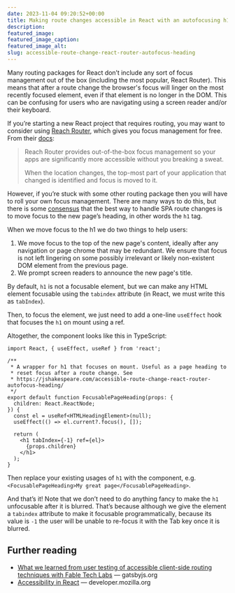 ```yaml
---
date: 2023-11-04 09:20:52+00:00
title: Making route changes accessible in React with an autofocusing h1
description:
featured_image:
featured_image_caption:
featured_image_alt:
slug: accessible-route-change-react-router-autofocus-heading
---
```


Many routing packages for React don’t include any sort of focus management out of the box (including the most popular, React Router). This means that after a route change the browser's focus will linger on the most recently focused element, even if that element is no longer in the DOM. This can be confusing for users who are navigating using a screen reader and/or their keyboard.

If you’re starting a new React project that requires routing, you may want to consider using [Reach Router](https://reach.tech/router/), which gives you focus management for free. From their [docs](https://reach.tech/router/accessibility):

> Reach Router provides out-of-the-box focus management so your apps are significantly more accessible without you breaking a sweat.
> 
> When the location changes, the top-most part of your application that changed is identified and focus is moved to it.

However, if you’re stuck with some other routing package then you will have to roll your own focus management. There are many ways to do this, but there is some [consensus](https://www.gatsbyjs.com/blog/2019-07-11-user-testing-accessible-client-routing/) that the best way to handle SPA route changes is to move focus to the new page’s heading, in other words the `h1` tag.

When we move focus to the h1 we do two things to help users:

1. We move focus to the top of the new page's content, ideally after any navigation or page chrome that may be redundant. We ensure that focus is not left lingering on some possibly irrelevant or likely non-existent DOM element from the previous page.
2. We prompt screen readers to announce the new page's title.

By default, `h1` is not a focusable element, but we can make any HTML element focusable using the `tabindex` attribute (in React, we must write this as `tabIndex`). 

Then, to focus the element, we just need to add a one-line `useEffect` hook that focuses the `h1` on mount using a ref. 

Altogether, the component looks like this in TypeScript:

```tsx
import React, { useEffect, useRef } from 'react';

/**
 * A wrapper for h1 that focuses on mount. Useful as a page heading to
 * reset focus after a route change. See
 * https://jshakespeare.com/accessible-route-change-react-router-autofocus-heading/
 */
export default function FocusablePageHeading(props: {
  children: React.ReactNode;
}) {
  const el = useRef<HTMLHeadingElement>(null);
  useEffect(() => el.current?.focus(), []);

  return (
    <h1 tabIndex={-1} ref={el}>
      {props.children}
    </h1>
  );
}
```
Then replace your existing usages of `h1` with the component, e.g. `<FocusablePageHeading>My great page</FocusablePageHeading>`.

And that’s it! Note that we don’t need to do anything fancy to make the `h1` unfocusable after it is blurred. That’s because although we give the element a `tabindex` attribute to make it focusable programmatically, because its value is `-1`  the user will be unable to re-focus it with the Tab key once it is blurred.

## Further reading

- [What we learned from user testing of accessible client-side routing techniques with Fable Tech Labs](https://www.gatsbyjs.com/blog/2019-07-11-user-testing-accessible-client-routing/) — gatsbyjs.org
- [Accessibility in React](https://developer.mozilla.org/en-US/docs/Learn/Tools_and_testing/Client-side_JavaScript_frameworks/React_accessibility) — developer.mozilla.org